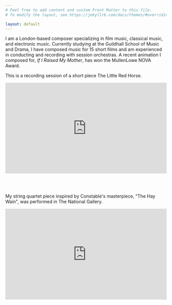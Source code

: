 ```yaml
---
# Feel free to add content and custom Front Matter to this file.
# To modify the layout, see https://jekyllrb.com/docs/themes/#overriding-theme-defaults

layout: default
---
```

I am a London-based composer specializing in film music, classical music, and electronic music. Currently studying at the Guildhall School of Music and Drama, I have composed music for 15 short films and am experienced in conducting and recording with session orchestras. A recent animation I composed for, *If I Raised My Mother*, has won the MullenLowe NOVA Award.

This is a recording session of a short piece The Little Red Horse.

<div style="padding:56.25% 0 0 0;position:relative;"><iframe src="https://player.vimeo.com/video/904840696?badge=0&amp;autopause=0&amp;player_id=0&amp;app_id=58479" frameborder="0" allow="autoplay; fullscreen; picture-in-picture" style="position:absolute;top:0;left:0;width:100%;height:100%;" title="Little Red Horse"></iframe></div><script src="https://player.vimeo.com/api/player.js"></script>

<br/><br/>

My string quartet piece inspired by Constable's masterpiece, "The Hay Wain", was performed in The National Gallery.
<div style="padding:56.25% 0 0 0;position:relative;"><iframe src="https://player.vimeo.com/video/947863470?badge=0&amp;autopause=0&amp;player_id=0&amp;app_id=58479" frameborder="0" allow="autoplay; fullscreen; picture-in-picture; clipboard-write" style="position:absolute;top:0;left:0;width:100%;height:100%;" title="The Hay Wain"></iframe></div><script src="https://player.vimeo.com/api/player.js"></script>

<br/><br/>


